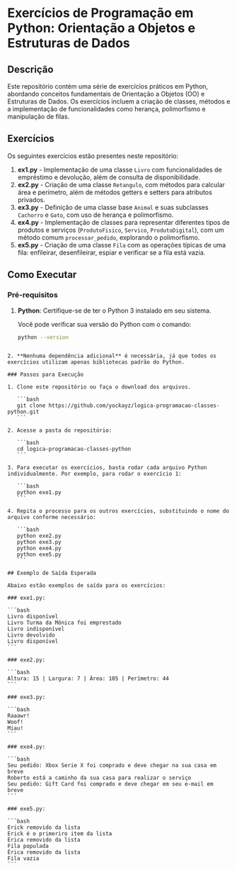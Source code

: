 # Exercícios de Programação em Python: Orientação a Objetos e Estruturas de Dados

## Descrição

Este repositório contém uma série de exercícios práticos em Python, abordando conceitos fundamentais de Orientação a Objetos (OO) e Estruturas de Dados. Os exercícios incluem a criação de classes, métodos e a implementação de funcionalidades como herança, polimorfismo e manipulação de filas.

## Exercícios

Os seguintes exercícios estão presentes neste repositório:

1. **ex1.py** - Implementação de uma classe `Livro` com funcionalidades de empréstimo e devolução, além de consulta de disponibilidade.
2. **ex2.py** - Criação de uma classe `Retangulo`, com métodos para calcular área e perímetro, além de métodos getters e setters para atributos privados.
3. **ex3.py** - Definição de uma classe base `Animal` e suas subclasses `Cachorro` e `Gato`, com uso de herança e polimorfismo.
4. **ex4.py** - Implementação de classes para representar diferentes tipos de produtos e serviços (`ProdutoFisico`, `Servico`, `ProdutoDigital`), com um método comum `processar_pedido`, explorando o polimorfismo.
5. **ex5.py** - Criação de uma classe `Fila` com as operações típicas de uma fila: enfileirar, desenfileirar, espiar e verificar se a fila está vazia.

## Como Executar

### Pré-requisitos

1. **Python**: Certifique-se de ter o Python 3 instalado em seu sistema.
   
   Você pode verificar sua versão do Python com o comando:

   ```bash
   python --version
````

2. **Nenhuma dependência adicional** é necessária, já que todos os exercícios utilizam apenas bibliotecas padrão do Python.

### Passos para Execução

1. Clone este repositório ou faça o download dos arquivos.

   ```bash
   git clone https://github.com/yockayz/logica-programacao-classes-python.git
   ```

2. Acesse a pasta do repositório:

   ```bash
   cd logica-programacao-classes-python
   ```

3. Para executar os exercícios, basta rodar cada arquivo Python individualmente. Por exemplo, para rodar o exercício 1:

   ```bash
   python exe1.py
   ```

4. Repita o processo para os outros exercícios, substituindo o nome do arquivo conforme necessário:

   ```bash
   python exe2.py
   python exe3.py
   python exe4.py
   python exe5.py
   ```

## Exemplo de Saída Esperada

Abaixo estão exemplos de saída para os exercícios:

### exe1.py:

```bash
Livro disponível
Livro Turma da Mônica foi emprestado
Livro indisponível
Livro devolvido
Livro disponível
```

### exe2.py:

```bash
Altura: 15 | Largura: 7 | Área: 105 | Perímetro: 44
```

### exe3.py:

```bash
Raaawr!
Woof!
Miau!
```

### exe4.py:

```bash
Seu pedido: Xbox Serie X foi comprado e deve chegar na sua casa em breve
Roberto está a caminho da sua casa para realizar o serviço
Seu pedido: Gift Card foi comprado e deve chegar em seu e-mail em breve
```

### exe5.py:

```bash
Erick removido da lista
Erick é o primeriro item da lista
Érica removido da lista
Fila populada
Érica removido da lista
Fila vazia
```